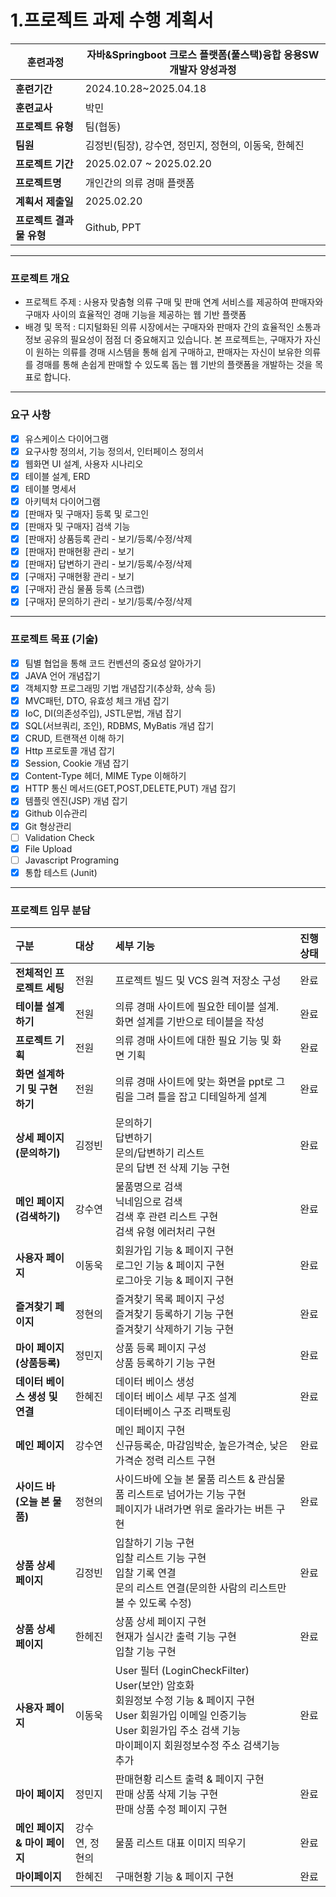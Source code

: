 # 1.프로젝트 과제 수행 계획서

| **훈련과정** | 자바&Springboot 크로스 플랫폼(풀스택)융합 응용SW개발자 양성과정 |
| --- | --- |
| **훈련기간** | 2024.10.28~2025.04.18 |
| **훈련교사** | 박민 |
| **프로젝트 유형** | 팀(협동) |
| **팀원** | 김정빈(팀장), 강수연, 정민지, 정현의, 이동욱, 한혜진 |
| **프로젝트 기간** | 2025.02.07 ~ 2025.02.20 |
| **프로젝트명** | 개인간의 의류 경매 플랫폼 |
| **계획서 제출일** | 2025.02.20 |
| **프로젝트 결과물 유형** | Github, PPT |

---

###  프로젝트 개요
- 프로젝트 주제 : 사용자 맞춤형 의류 구매 및 판매 연계 서비스를 제공하여 판매자와 구매자 사이의 효율적인 경매 기능을 제공하는 웹 기반 플랫폼
- 배경 및 목적 : 디지털화된 의류 시장에서는 구매자와 판매자 간의 효율적인 소통과 정보 공유의 필요성이 점점 더 중요해지고 있습니다. 본 프로젝트는, 구매자가 자신이 원하는 의류를 경매 시스템을 통해 쉽게 구매하고, 판매자는 자신이 보유한 의류를 경매를 통해 손쉽게 판매할 수 있도록 돕는 웹 기반의 플랫폼을 개발하는 것을 목표로 합니다.

---

### 요구 사항

- [x]  유스케이스 다이어그램
- [x]  요구사항 정의서, 기능 정의서, 인터페이스 정의서
- [x]  웹화면 UI 설계, 사용자 시나리오
- [x]  테이블 설계, ERD
- [x]  테이블 명세서
- [x]  아키텍처 다이어그램
- [x]  [판매자 및 구매자] 등록 및 로그인
- [x]  [판매자 및 구매자] 검색 기능
- [x]  [판매자] 상품등록 관리 - 보기/등록/수정/삭제
- [x]  [판매자] 판매현황 관리 - 보기
- [x]  [판매자] 답변하기 관리 - 보기/등록/수정/삭제 
- [x]  [구매자] 구매현황 관리 - 보기
- [x]  [구매자] 관심 물품 등록 (스크랩)
- [x]  [구매자] 문의하기 관리 - 보기/등록/수정/삭제
---

### 프로젝트 목표 (기술)

- [x]  팀별 협업을 통해 코드 컨벤션의 중요성 알아가기
- [x]  JAVA 언어 개념잡기
- [x]  객체지향 프로그래밍 기법 개념잡기(추상화, 상속 등)
- [x]  MVC패턴, DTO, 유효성 체크 개념 잡기
- [x]  IoC, DI(의존성주입), JSTL문법, 개념 잡기
- [x]  SQL(서브쿼리, 조인), RDBMS, MyBatis 개념 잡기
- [x]  CRUD, 트랜잭션 이해 하기
- [x]  Http 프로토콜 개념 잡기
- [x]  Session, Cookie 개념 잡기
- [x]  Content-Type 헤더, MIME Type 이해하기
- [x]  HTTP 통신 메서드(GET,POST,DELETE,PUT) 개념 잡기
- [x]  템플릿 엔진(JSP) 개념 잡기
- [x]  Github 이슈관리
- [x]  Git 형상관리
- [ ]  Validation Check
- [x]  File Upload
- [ ]  Javascript Programing
- [x]  통합 테스트 (Junit)

---

### 프로젝트 임무 분담
| **구분**                               | **대상** | **세부 기능**                                                                                                                                                                                                                    | **진행 상태** |
|:-------------------------------------- |:-------- |:-------------------------------------------------------------------------------------------------------------------------------------------------------------------------------------------------------------------------------- |:------------- |
| **전체적인 프로젝트 세팅**             | 전원     | 프로젝트 빌드 및 VCS 원격 저장소 구성                                                                                                                                                                                            | 완료          |
| **테이블 설계하기**                    | 전원     | 의류 경매 사이트에 필요한 테이블 설계. 화면 설계를 기반으로 테이블을 작성                                                                                                                                                         | 완료          |
| **프로젝트 기획**                      | 전원     | 의류 경매 사이트에 대한 필요 기능 및 화면 기획                                                                                                                                                                                   | 완료          |
| **화면 설계하기 및 구현하기**          | 전원     | 의류 경매 사이트에 맞는 화면을 ppt로 그림을 그려 틀을 잡고 디테일하게 설계                                                                                                                                     | 완료          |
| **상세 페이지 (문의하기)**                   | 김정빈   | 문의하기 <br>답변하기 <br> 문의/답변하기 리스트 <br> 문의 답변 전 삭제 기능 구현<br> | 완료      |
| **메인 페이지 (검색하기)**      | 강수연  |물품명으로 검색<br>닉네임으로 검색<br> 검색 후 관련 리스트 구현<br> 검색 유형 에러처리 구현                                                                                                                                         | 완료      |
| **사용자 페이지** | 이동욱   | 회원가입 기능 & 페이지 구현<br> 로그인 기능 & 페이지 구현 <br> 로그아웃 기능 & 페이지 구현<br>                                                                                                                                                | 완료       |
| **즐겨찾기 페이지**                   | 정현의  | 즐겨찾기 목록 페이지 구성<br>즐겨찾기 등록하기 기능 구현<br>즐겨찾기 삭제하기 기능 구현 | 완료       |
| **마이 페이지 (상품등록)**          | 정민지   | 상품 등록 페이지 구성<br> 상품 등록하기 기능 구현<br>   | 완료       |
| **데이터 베이스 생성 및 연결**  | 한혜진     | 데이터 베이스 생성<br>데이터 베이스 세부 구조 설계<br> 데이터베이스 구조 리팩토링<br>      | 완료      |
| **메인 페이지**                   | 강수연     | 메인 페이지 구현<br>신규등록순, 마감임박순, 높은가격순, 낮은가격순 정력 리스트 구현<br>                                                                                                                                                       | 완료     |
| **사이드 바 (오늘 본 물품)**                    | 정현의    | 사이드바에 오늘 본 물품 리스트 & 관심물품 리스트로 넘어가는 기능 구현<br> 페이지가 내려가면 위로 올라가는 버튼 구현                                                                                                    | 완료       |
| **상품 상세 페이지**  | 김정빈   | 입찰하기 기능 구현<br> 입찰 리스트 기능 구현<br>입찰 기록 연결<br> 문의 리스트 연결(문의한 사람의 리스트만 볼 수 있도록 수정) | 완료      |
| **상품 상세 페이지**    | 한헤진   | 상품 상세 페이지 구현<br> 현재가 실시간 출력 기능 구현 <br> 입찰 기능 구현| 완료     |
| **사용자 페이지**      | 이동욱   |User 필터 (LoginCheckFilter)<br>User(보안) 암호화<br>회원정보 수정 기능 & 페이지 구현 <br>User 회원가입 이메일 인증기능<br>User 회원가입 주소 검색 기능<br>마이페이지 회원정보수정 주소 검색기능 추가     | 완료      |
| **마이 페이지**                          | 정민지  | 판매현황 리스트 출력 & 페이지 구현<br> 판매 상품 삭제 기능 구현<br> 판매 상품 수정 페이지 구현<br>                                                                                    | 완료        |
| **메인 페이지 & 마이 페이지**             | 강수연, 정현의   | 물품 리스트 대표 이미지 띄우기                                                                                                                  | 완료       |
| **마이페이지**                           | 한혜진   | 구매현황 기능 & 페이지 구현     | 완료        |


